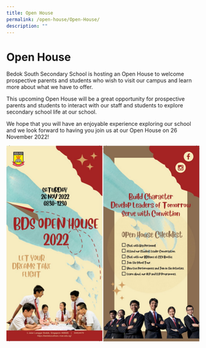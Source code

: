 ```yaml
---
title: Open House
permalink: /open-house/Open-House/
description: ""
---
```

Open House
==========

Bedok South Secondary School is hosting an Open House to welcome prospective parents and students who wish to visit our campus and learn more about what we have to offer.  

This upcoming Open House will be a great opportunity for prospective parents and students to interact with our staff and students to explore secondary school life at our school.   

We hope that you will have an enjoyable experience exploring our school and we look forward to having you join us at our Open House on 26 November 2022!

![](/images/openhouse1.jpeg)
